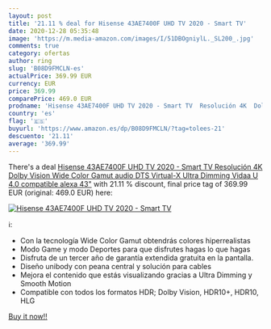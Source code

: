 ```yaml
---
layout: post
title: '21.11 % deal for Hisense 43AE7400F UHD TV 2020 - Smart TV'
date: 2020-12-28 05:35:48
image: 'https://m.media-amazon.com/images/I/51DBOgniylL._SL200_.jpg'
comments: true
category: ofertas
author: ring
slug: 'B08D9FMCLN-es'
actualPrice: 369.99 EUR
currency: EUR
price: 369.99
comparePrice: 469.0 EUR
prodname: 'Hisense 43AE7400F UHD TV 2020 - Smart TV  Resolución 4K  Dolby Vision  Wide Color Gamut  audio DTS Virtual-X  Ultra Dimming  Vidaa U 4.0  compatible alexa  43"'
country: 'es'
flag: '🇪🇸'
buyurl: 'https://www.amazon.es/dp/B08D9FMCLN/?tag=tolees-21'
descuento: '21.11'
average: '369.99'
---
```


There's a deal [Hisense 43AE7400F UHD TV 2020 - Smart TV  Resolución 4K  Dolby Vision  Wide Color Gamut  audio DTS Virtual-X  Ultra Dimming  Vidaa U 4.0  compatible alexa  43"](https://www.amazon.es/dp/B08D9FMCLN/?tag=tolees-21)  with  21.11 % discount, final price tag of  369.99 EUR (original: 469.0 EUR) here:

[![Hisense 43AE7400F UHD TV 2020 - Smart TV](https://m.media-amazon.com/images/I/51DBOgniylL._SL200_.jpg)](https://www.amazon.es/dp/B08D9FMCLN/?tag=tolees-21)

ℹ️:

- Con la tecnología Wide Color Gamut obtendrás colores hiperrealistas
- Modo Game y modo Deportes para que disfrutes hagas lo que hagas
- Disfruta de un tercer año de garantía extendida gratuita en la pantalla.
- Diseño unibody con peana central y solución para cables
- Mejora el contenido que estás visualizando gracias a Ultra Dimming y Smooth Motion
- Compatible con todos los formatos HDR; Dolby Vision, HDR10+, HDR10, HLG

[Buy it now!!](https://www.amazon.es/dp/B08D9FMCLN/?tag=tolees-21)
